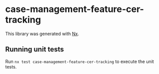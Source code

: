 # case-management-feature-cer-tracking

This library was generated with [Nx](https://nx.dev).

## Running unit tests

Run `nx test case-management-feature-cer-tracking` to execute the unit tests.
